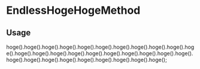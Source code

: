 EndlessHogeHogeMethod
=====================

Usage
-----

hoge().hoge().hoge().hoge().hoge().hoge().hoge().hoge().hoge().hoge().hoge().hoge().hoge().hoge().hoge().hoge().hoge().hoge().hoge().hoge().hoge().hoge().hoge().hoge().hoge().hoge().hoge().hoge().hoge().hoge();

